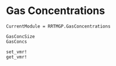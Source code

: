 # Gas Concentrations

```@meta
CurrentModule = RRTMGP.GasConcentrations
```

```@docs
GasConcSize
GasConcs
```

```@docs
set_vmr!
get_vmr!
```

